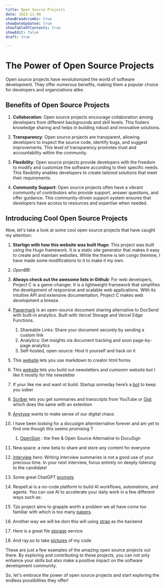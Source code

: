 ```yaml
---
title: Open Source Projects
date: 2023-11-08
showBreadcrumbs: true
showDateUpdated: true
showTableOfContents: true
showEdit: false
draft: true

---
```


# The Power of Open Source Projects

Open source projects have revolutionized the world of software development. They offer numerous benefits, making them a popular choice for developers and organizations alike.

## Benefits of Open Source Projects

1. **Collaboration**: Open source projects encourage collaboration among developers from different backgrounds and skill levels. This fosters knowledge sharing and helps in building robust and innovative solutions.

2. **Transparency**: Open source projects are transparent, allowing developers to inspect the source code, identify bugs, and suggest improvements. This level of transparency promotes trust and accountability within the community.

3. **Flexibility**: Open source projects provide developers with the freedom to modify and customize the software according to their specific needs. This flexibility enables developers to create tailored solutions that meet their requirements.

4. **Community Support**: Open source projects often have a vibrant community of contributors who provide support, answer questions, and offer guidance. This community-driven support system ensures that developers have access to resources and expertise when needed.

## Introducing Cool Open Source Projects

Now, let's take a look at some cool open source projects that have caught my attention:

1. **Startign with how this website was built Hugo**: This project was built using the Hugo framework. It is a static site generator that makes it easy to create and maintain websites. While the theme is teh congo themme, I have made some modifications to it to make it my own.

2. *OpenBB*:

3. **Always check out the awesome lists in Github**: For web developers, Project C is a game-changer. It is a lightweight framework that simplifies the development of responsive and scalable web applications. With its intuitive API and extensive documentation, Project C makes web development a breeze.
4. [Papermark][1] is an open-source document sharing alternative to DocSend with built-in analytics. Built with Vercel Storage and Vercel Edge Functions.
	1. Shareable Links: Share your document securely by sending a custom link
	2. Analytics: Get insights via document tracking and soon page-by-page analytics
	3. Self-hosted, open-source: Host it yourself and hack on it
5. This [website][2] lets you use markdown to creator html forms
6. This [website][3] lets you build out newsletters and cumsomr website but I like it mostly for hte newsletter 
7. If your like me and want ot build. Startup someday here’s a [bot][4] to keep you sober
8. [Scriber][5] lets you get summaries and transcripts from YouTube or [Gist][6] which does the same with an extention 
9. [Anytype][7] wants to make sense of our digital chaos
10. I have been looking for a docusigm alternternaitve forever and am yet to find one though this seems promising T
	1. [OpenSign][8] : the free & Open Source Alternative to DocuSign
11. New.space: a new beta to share and store any content for everyone 
12. [Interview][9] hero: Writing interview summaries is not a good use of your precious time. In your next interview, focus entirely on deeply listening to the candidate!
13. Some great ChatGPT [prompts][10]
14. Respell.ai is a no-code platform to build AI workflows, automations, and agents. You can use AI to accelerate your daily work in a few different ways such as:
15. Tjis project aims to grapple worth a problem we all have come too familiar with which is too many [papers][11].
16. Another way we will be doin this will using [strap][12] as the backend 
17. Here is a great file [storage][13] service 
18. And ray.so to take [pictures][14]  of my code

These are just a few examples of the amazing open source projects out there. By exploring and contributing to these projects, you can not only enhance your skills but also make a positive impact on the software development community.

So, let's embrace the power of open source projects and start exploring the endless possibilities they offer!

[1]:	https://github.com/mfts/papermark
[2]:	https://createhtmlform.com/#forms-library
[3]:	https://designmodo.com/postcards/
[4]:	https://www.theycbot.com/
[5]:	https://aiscriber.io/
[6]:	https://www.gistai.tech/
[7]:	https://anytype.io/
[8]:	https://github.com/OpenSignLabs/OpenSign
[9]:	https://interview.onloop.ai/#/
[10]:	https://www.maxai.me/prompts?category=All&use_case=All&keyword=
[11]:	paperless-ngx
[12]:	https://docs.strapi.io/dev-docs/quick-start
[13]:	https://drive.internxt.com/preferences?tab=plans
[14]:	https://ray.so/#code=aW1wb3J0IFN3aWZ0VUkKCnN0cnVjdCBDaXJjbGVJbWFnZTogVmlldyB7CiAgdmFyIGJvZHk6IHNvbWUgVmlldyB7CiAgICBJbWFnZSgidHVydGxlcm9jayIpCiAgICAgIC5jbGlwU2hhcGUoQ2lyY2xlKCkpCiAgfQp9